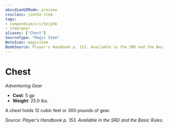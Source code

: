 ```yaml
---
obsidianUIMode: preview
cssclass: json5e-item
tags:
- compendium/src/5e/phb
- item/gear
aliases: ["Chest"]
SourceType: "Magic Item"
NoteIcon: magicitem
BookSource: Player's Handbook p. 153. Available in the SRD and the Basic Rules.
---
```

# Chest
*Adventuring Gear*  

- **Cost**: 5 gp
- **Weight**: 25.0 lbs.

A chest holds 12 cubic feet or 300 pounds of gear.

*Source: Player's Handbook p. 153. Available in the SRD and the Basic Rules.*